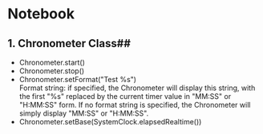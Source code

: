 # Notebook #
## 1. Chronometer Class##
+ Chronometer.start()
+ Chronometer.stop()
+ Chronometer.setFormat("Test %s")  
Format string: if specified, the Chronometer will display this string, with the first "%s" replaced by the current timer value in "MM:SS" or "H:MM:SS" form. If no format string is specified, the Chronometer will simply display "MM:SS" or "H:MM:SS".
+ Chronometer.setBase(SystemClock.elapsedRealtime())

